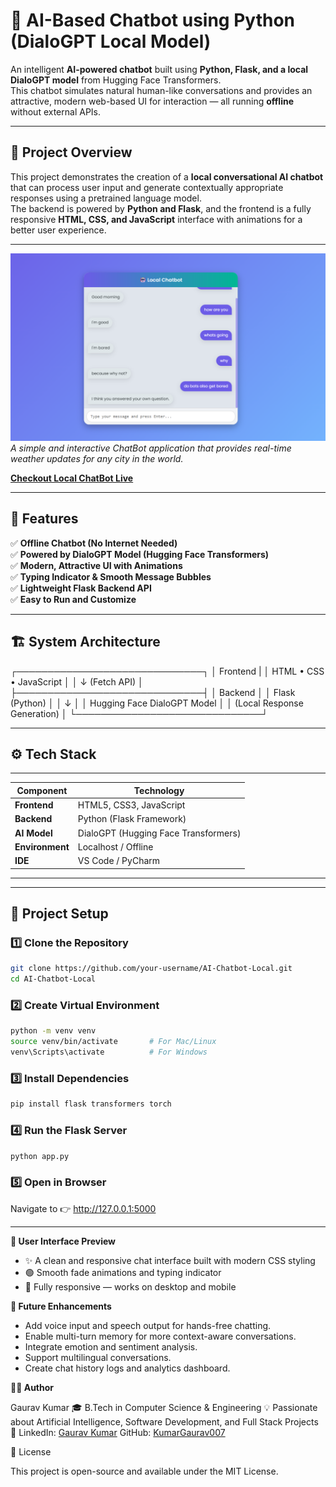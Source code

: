 # 🤖 AI-Based Chatbot using Python (DialoGPT Local Model)

An intelligent **AI-powered chatbot** built using **Python, Flask, and a local DialoGPT model** from Hugging Face Transformers.  
This chatbot simulates natural human-like conversations and provides an attractive, modern web-based UI for interaction — all running **offline** without external APIs.

---

## 🧠 Project Overview

This project demonstrates the creation of a **local conversational AI chatbot** that can process user input and generate contextually appropriate responses using a pretrained language model.  
The backend is powered by **Python and Flask**, and the frontend is a fully responsive **HTML, CSS, and JavaScript** interface with animations for a better user experience.

---

![ChatBot Banner](banner.png)  
*A simple and interactive ChatBot application that provides real-time weather updates for any city in the world.*

[**Checkout Local ChatBot Live**](https://weather-app-gaurav.vercel.app/)

---

## 🧩 Features

✅ **Offline Chatbot (No Internet Needed)**  
✅ **Powered by DialoGPT Model (Hugging Face Transformers)**  
✅ **Modern, Attractive UI with Animations**  
✅ **Typing Indicator & Smooth Message Bubbles**  
✅ **Lightweight Flask Backend API**  
✅ **Easy to Run and Customize**

---

## 🏗️ System Architecture

┌──────────────────────────────┐
│ Frontend                     |
│ HTML • CSS • JavaScript      │
│ ↓ (Fetch API)                │
├──────────────────────────────┤
│ Backend                      │
│ Flask (Python)               │
│ ↓                            │
│ Hugging Face DialoGPT Model  │
│ (Local Response Generation)  │
└──────────────────────────────┘


---

## ⚙️ Tech Stack

 ----------------------------------------------------------
| Component         | Technology                           |
|-------------------|--------------------------------------|
| **Frontend**      | HTML5, CSS3, JavaScript              |
| **Backend**       | Python (Flask Framework)             |
| **AI Model**      | DialoGPT (Hugging Face Transformers) |
| **Environment**   | Localhost / Offline                  |
| **IDE**           | VS Code / PyCharm                    |
 ----------------------------------------------------------
---

## 🧾 Project Setup

### 1️⃣ Clone the Repository
```bash
git clone https://github.com/your-username/AI-Chatbot-Local.git
cd AI-Chatbot-Local
```

### 2️⃣ Create Virtual Environment
```bash
python -m venv venv
source venv/bin/activate       # For Mac/Linux
venv\Scripts\activate          # For Windows
```

### 3️⃣ Install Dependencies
```bash
pip install flask transformers torch
```

### 4️⃣ Run the Flask Server
```bash
python app.py
```

### 5️⃣ Open in Browser
Navigate to 👉 http://127.0.0.1:5000

---

**🎨 User Interface Preview**

- ✨ A clean and responsive chat interface built with modern CSS styling
- 🟢 Smooth fade animations and typing indicator
- 📱 Fully responsive — works on desktop and mobile

**🚀 Future Enhancements**

- Add voice input and speech output for hands-free chatting.
- Enable multi-turn memory for more context-aware conversations.
- Integrate emotion and sentiment analysis.
- Support multilingual conversations.
- Create chat history logs and analytics dashboard.

**🧑‍💻 Author**

Gaurav Kumar
🎓 B.Tech in Computer Science & Engineering
💡 Passionate about Artificial Intelligence, Software Development, and Full Stack Projects
📧 LinkedIn: [Gaurav Kumar](https://www.linkedin.com/in/gaurav-kumar-25-oct?lipi=urn%3Ali%3Apage%3Ad_flagship3_profile_view_base_contact_details%3BW7%2FB5onwS4yNaZXl9gxzoA%3D%3D)
GitHub: [KumarGaurav007](https://github.com/KumarGaurav007)

📝 License

This project is open-source and available under the MIT License.